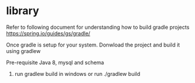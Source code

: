 # library

Refer to following document for understanding how to build gradle projects https://spring.io/guides/gs/gradle/

Once gradle is setup for your system. Donwload the project and build it using gradlew

Pre-requisite
Java 8, mysql and schema

1. run gradlew build in windows or run ./gradlew build

